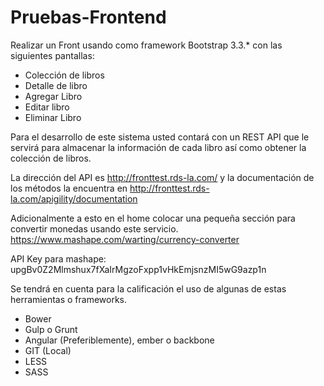 # Pruebas-Frontend

Realizar un Front usando como framework Bootstrap 3.3.* con las siguientes pantallas:

* Colección de libros
* Detalle de libro
* Agregar Libro
* Editar libro
* Eliminar Libro

Para el desarrollo de este sistema usted contará con un REST API que le servirá para almacenar la información de cada libro así como obtener la colección de libros.

La dirección del API es http://fronttest.rds-la.com/ y la documentación de los métodos la encuentra en http://fronttest.rds-la.com/apigility/documentation

Adicionalmente a esto en el home colocar una pequeña sección para convertir monedas usando este servicio. https://www.mashape.com/warting/currency-converter

API Key para mashape: upgBv0Z2Mlmshux7fXaIrMgzoFxpp1vHkEmjsnzMI5wG9azp1n

Se tendrá en cuenta para la calificación el uso de algunas de estas herramientas o frameworks.

* Bower
* Gulp o Grunt
* Angular (Preferiblemente), ember o backbone
* GIT (Local)
* LESS
* SASS
